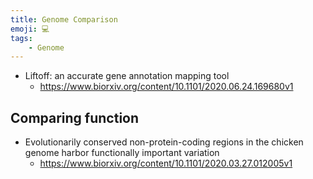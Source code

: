 ```yaml
---
title: Genome Comparison
emoji: 💻
tags:
    - Genome
---
```


* Liftoff: an accurate gene annotation mapping tool
    - https://www.biorxiv.org/content/10.1101/2020.06.24.169680v1

## Comparing function
* Evolutionarily conserved non-protein-coding regions in the chicken genome harbor functionally important variation
    - https://www.biorxiv.org/content/10.1101/2020.03.27.012005v1